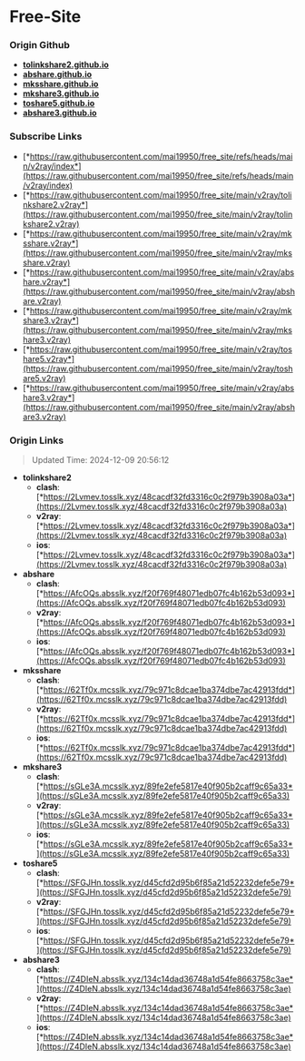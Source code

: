 # Free-Site

### Origin Github

- [**tolinkshare2.github.io**](https://github.com/tolinkshare2/tolinkshare2.github.io)
- [**abshare.github.io**](https://github.com/abshare/abshare.github.io)
- [**mksshare.github.io**](https://github.com/mksshare/mksshare.github.io)
- [**mkshare3.github.io**](https://github.com/mkshare3/mkshare3.github.io)
- [**toshare5.github.io**](https://github.com/toshare5/toshare5.github.io)
- [**abshare3.github.io**](https://github.com/abshare3/abshare3.github.io)

### Subscribe Links

- [*https://raw.githubusercontent.com/mai19950/free_site/refs/heads/main/v2ray/index*](https://raw.githubusercontent.com/mai19950/free_site/refs/heads/main/v2ray/index)
- [*https://raw.githubusercontent.com/mai19950/free_site/main/v2ray/tolinkshare2.v2ray*](https://raw.githubusercontent.com/mai19950/free_site/main/v2ray/tolinkshare2.v2ray)
- [*https://raw.githubusercontent.com/mai19950/free_site/main/v2ray/mksshare.v2ray*](https://raw.githubusercontent.com/mai19950/free_site/main/v2ray/mksshare.v2ray)
- [*https://raw.githubusercontent.com/mai19950/free_site/main/v2ray/abshare.v2ray*](https://raw.githubusercontent.com/mai19950/free_site/main/v2ray/abshare.v2ray)
- [*https://raw.githubusercontent.com/mai19950/free_site/main/v2ray/mkshare3.v2ray*](https://raw.githubusercontent.com/mai19950/free_site/main/v2ray/mkshare3.v2ray)
- [*https://raw.githubusercontent.com/mai19950/free_site/main/v2ray/toshare5.v2ray*](https://raw.githubusercontent.com/mai19950/free_site/main/v2ray/toshare5.v2ray)
- [*https://raw.githubusercontent.com/mai19950/free_site/main/v2ray/abshare3.v2ray*](https://raw.githubusercontent.com/mai19950/free_site/main/v2ray/abshare3.v2ray)

### Origin Links

> Updated Time: 2024-12-09 20:56:12

- **tolinkshare2**
  - **clash**: [*https://2Lvmev.tosslk.xyz/48cacdf32fd3316c0c2f979b3908a03a*](https://2Lvmev.tosslk.xyz/48cacdf32fd3316c0c2f979b3908a03a)
  - **v2ray**: [*https://2Lvmev.tosslk.xyz/48cacdf32fd3316c0c2f979b3908a03a*](https://2Lvmev.tosslk.xyz/48cacdf32fd3316c0c2f979b3908a03a)
  - **ios**: [*https://2Lvmev.tosslk.xyz/48cacdf32fd3316c0c2f979b3908a03a*](https://2Lvmev.tosslk.xyz/48cacdf32fd3316c0c2f979b3908a03a)
- **abshare**
  - **clash**: [*https://AfcOQs.absslk.xyz/f20f769f48071edb07fc4b162b53d093*](https://AfcOQs.absslk.xyz/f20f769f48071edb07fc4b162b53d093)
  - **v2ray**: [*https://AfcOQs.absslk.xyz/f20f769f48071edb07fc4b162b53d093*](https://AfcOQs.absslk.xyz/f20f769f48071edb07fc4b162b53d093)
  - **ios**: [*https://AfcOQs.absslk.xyz/f20f769f48071edb07fc4b162b53d093*](https://AfcOQs.absslk.xyz/f20f769f48071edb07fc4b162b53d093)
- **mksshare**
  - **clash**: [*https://62Tf0x.mcsslk.xyz/79c971c8dcae1ba374dbe7ac42913fdd*](https://62Tf0x.mcsslk.xyz/79c971c8dcae1ba374dbe7ac42913fdd)
  - **v2ray**: [*https://62Tf0x.mcsslk.xyz/79c971c8dcae1ba374dbe7ac42913fdd*](https://62Tf0x.mcsslk.xyz/79c971c8dcae1ba374dbe7ac42913fdd)
  - **ios**: [*https://62Tf0x.mcsslk.xyz/79c971c8dcae1ba374dbe7ac42913fdd*](https://62Tf0x.mcsslk.xyz/79c971c8dcae1ba374dbe7ac42913fdd)
- **mkshare3**
  - **clash**: [*https://sGLe3A.mcsslk.xyz/89fe2efe5817e40f905b2caff9c65a33*](https://sGLe3A.mcsslk.xyz/89fe2efe5817e40f905b2caff9c65a33)
  - **v2ray**: [*https://sGLe3A.mcsslk.xyz/89fe2efe5817e40f905b2caff9c65a33*](https://sGLe3A.mcsslk.xyz/89fe2efe5817e40f905b2caff9c65a33)
  - **ios**: [*https://sGLe3A.mcsslk.xyz/89fe2efe5817e40f905b2caff9c65a33*](https://sGLe3A.mcsslk.xyz/89fe2efe5817e40f905b2caff9c65a33)
- **toshare5**
  - **clash**: [*https://SFGJHn.tosslk.xyz/d45cfd2d95b6f85a21d52232defe5e79*](https://SFGJHn.tosslk.xyz/d45cfd2d95b6f85a21d52232defe5e79)
  - **v2ray**: [*https://SFGJHn.tosslk.xyz/d45cfd2d95b6f85a21d52232defe5e79*](https://SFGJHn.tosslk.xyz/d45cfd2d95b6f85a21d52232defe5e79)
  - **ios**: [*https://SFGJHn.tosslk.xyz/d45cfd2d95b6f85a21d52232defe5e79*](https://SFGJHn.tosslk.xyz/d45cfd2d95b6f85a21d52232defe5e79)
- **abshare3**
  - **clash**: [*https://Z4DIeN.absslk.xyz/134c14dad36748a1d54fe8663758c3ae*](https://Z4DIeN.absslk.xyz/134c14dad36748a1d54fe8663758c3ae)
  - **v2ray**: [*https://Z4DIeN.absslk.xyz/134c14dad36748a1d54fe8663758c3ae*](https://Z4DIeN.absslk.xyz/134c14dad36748a1d54fe8663758c3ae)
  - **ios**: [*https://Z4DIeN.absslk.xyz/134c14dad36748a1d54fe8663758c3ae*](https://Z4DIeN.absslk.xyz/134c14dad36748a1d54fe8663758c3ae)
